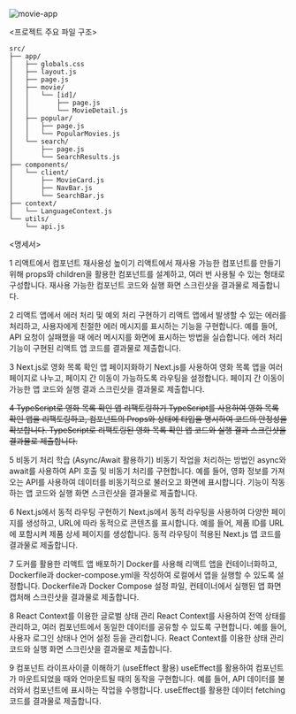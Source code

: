 ![movie-app](https://github.com/user-attachments/assets/c2ba778a-c3fd-43cd-abc0-6b812f29a505)

<프로젝트 주요 파일 구조>
```
src/
├── app/
│   ├── globals.css
│   ├── layout.js
│   ├── page.js
│   ├── movie/
│   │   └── [id]/
│   │       ├── page.js
│   │       └── MovieDetail.js
│   ├── popular/
│   │   ├── page.js
│   │   └── PopularMovies.js
│   └── search/
│       ├── page.js
│       └── SearchResults.js
├── components/
│   └── client/
│       ├── MovieCard.js
│       ├── NavBar.js
│       └── SearchBar.js
├── context/
│   └── LanguageContext.js
└── utils/
    └── api.js
```

<명세서>

1 리액트에서 컴포넌트 재사용성 높이기
리액트에서 재사용 가능한 컴포넌트를 만들기 위해 props와 children을 활용한 컴포넌트를 설계하고, 여러 번 사용될 수 있는 형태로 구성합니다. 재사용 가능한 컴포넌트 코드와 실행 화면 스크린샷을 결과물로 제출합니다.

2 리액트 앱에서 에러 처리 및 예외 처리 구현하기
리액트 앱에서 발생할 수 있는 에러를 처리하고, 사용자에게 친절한 에러 메시지를 표시하는 기능을 구현합니다. 예를 들어, API 요청이 실패했을 때 에러 메시지를 화면에 표시하는 방법을 실습합니다. 에러 처리 기능이 구현된 리액트 앱 코드를 결과물로 제출합니다.

3 Next.js로 영화 목록 확인 앱 페이지화하기
Next.js를 사용하여 영화 목록 앱을 여러 페이지로 나누고, 페이지 간 이동이 가능하도록 라우팅을 설정합니다. 페이지 간 이동이 가능한 앱 코드와 실행 결과 스크린샷을 결과물로 제출합니다.

~~4 TypeScript로 영화 목록 확인 앱 리팩토링하기
TypeScript를 사용하여 영화 목록 확인 앱을 리팩토링하고, 컴포넌트의 Props와 상태에 타입을 명시하여 코드의 안정성을 확보합니다. TypeScript로 리팩토링된 영화 목록 확인 앱 코드와 실행 결과 스크린샷을 결과물로 제출합니다.~~

5 비동기 처리 학습 (Async/Await 활용하기)
비동기 작업을 처리하는 방법인 async와 await를 사용하여 API 호출 및 비동기 처리를 구현합니다. 예를 들어, 영화 정보를 가져오는 API를 사용하여 데이터를 비동기적으로 불러오고 화면에 표시합니다. 기능이 작동하는 앱 코드와 실행 화면 스크린샷을 결과물로 제출합니다.

6 Next.js에서 동적 라우팅 구현하기
Next.js에서 동적 라우팅을 사용하여 다양한 페이지를 생성하고, URL에 따라 동적으로 콘텐츠를 표시합니다. 예를 들어, 제품 ID를 URL에 포함시켜 제품 상세 페이지를 생성합니다. 동적 라우팅이 적용된 Next.js 앱 코드를 결과물로 제출합니다.

7 도커를 활용한 리액트 앱 배포하기
Docker를 사용해 리액트 앱을 컨테이너화하고, Dockerfile과 docker-compose.yml을 작성하여 로컬에서 앱을 실행할 수 있도록 설정합니다. Dockerfile과 Docker Compose 설정 파일, 컨테이너에서 실행된 앱 화면 캡처해 스크린샷을 결과물로 제출합니다.

8 React Context를 이용한 글로벌 상태 관리
React Context를 사용하여 전역 상태를 관리하고, 여러 컴포넌트에서 동일한 데이터를 공유할 수 있도록 구현합니다. 예를 들어, 사용자 로그인 상태나 언어 설정 등을 관리합니다. React Context를 이용한 상태 관리 코드와 실행 화면 스크린샷을 결과물로 제출합니다.

9 컴포넌트 라이프사이클 이해하기 (useEffect 활용)
useEffect를 활용하여 컴포넌트가 마운트되었을 때와 언마운트될 때의 동작을 구현합니다. 예를 들어, API 데이터를 불러와서 컴포넌트에 표시하는 작업을 수행합니다. useEffect를 활용한 데이터 fetching 코드를 결과물로 제출합니다.
